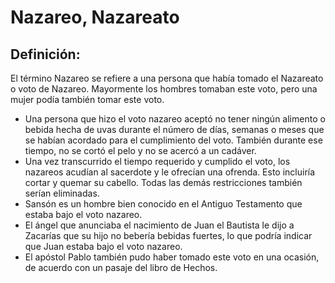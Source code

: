 # Nazareo, Nazareato

## Definición: 

El término Nazareo se refiere a una persona que había tomado el Nazareato o voto de Nazareo. Mayormente los hombres tomaban este voto, pero una mujer podía también tomar este voto.

* Una persona que hizo el voto nazareo aceptó no tener ningún alimento o bebida hecha de uvas durante el número de días, semanas o meses que se habían acordado para el cumplimiento del voto. También durante ese tiempo, no se cortó el pelo y no se acercó a un cadáver.
* Una vez transcurrido el tiempo requerido y cumplido el voto, los nazareos acudían al sacerdote y le ofrecían una ofrenda. Esto incluiría cortar y quemar su cabello. Todas las demás restricciones también serían eliminadas.
* Sansón es un hombre bien conocido en el Antiguo Testamento que estaba bajo el voto nazareo.
* El ángel que anunciaba el nacimiento de Juan el Bautista le dijo a Zacarías que su hijo no bebería bebidas fuertes, lo que podría indicar que Juan estaba bajo el voto nazareo.
* El apóstol Pablo también pudo haber tomado este voto en una ocasión, de acuerdo con un pasaje del libro de Hechos.

